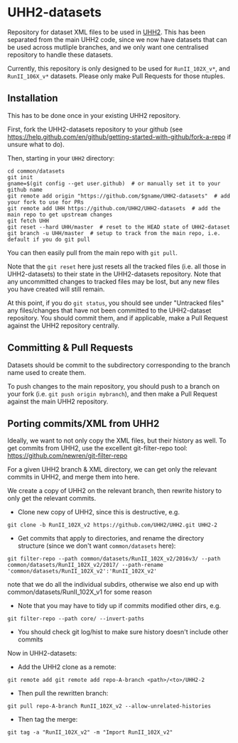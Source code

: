 # UHH2-datasets

Repository for dataset XML files to be used in [UHH2](UHH2/UHH2).
This has been separated from the main UHH2 code, since we now have datasets that can be used across mutliple branches, and we only want one centralised repository to handle these datasets.

Currently, this repository is only designed to be used for `RunII_102X_v*`, and `RunII_106X_v*` datasets.
Please only make Pull Requests for those ntuples.

## Installation

This has to be done once in your existing UHH2 repository.

First, fork the UHH2-datasets repository to your github (see https://help.github.com/en/github/getting-started-with-github/fork-a-repo if unsure what to do).

Then, starting in your `UHH2` directory:

```
cd common/datasets
git init
gname=$(git config --get user.github)  # or manually set it to your github name
git remote add origin "https://github.com/$gname/UHH2-datasets"  # add your fork to use for PRs
git remote add UHH https://github.com/UHH2/UHH2-datasets  # add the main repo to get upstream changes
git fetch UHH
git reset --hard UHH/master  # reset to the HEAD state of UHH2-dataset
git branch -u UHH/master  # setup to track from the main repo, i.e. default if you do git pull
```

You can then easily pull from the main repo with `git pull`.

Note that the `git reset` here just resets all the tracked files (i.e. all those in UHH2-datasets) to their state in the UHH2-datasets repository.
Note that any uncommitted changes to tracked files may be lost, but any new files you have created will still remain.

At this point, if you do `git status`, you should see under "Untracked files" any files/changes that have not been committed to the UHH2-dataset repository.
You should commit them, and if applicable, make a Pull Request against the UHH2 repository centrally.

## Committing & Pull Requests

Datasets should be commit to the subdirectory corresponding to the branch name used to create them.

To push changes to the main repository, you should push to a branch on your fork (i.e. `git push origin mybranch`),
and then make a Pull Request against the main UHH2 repository.

## Porting commits/XML from UHH2

Ideally, we want to not only copy the XML files, but their history as well.
To get commits from UHH2, use the excellent git-filter-repo tool: https://github.com/newren/git-filter-repo

For a given UHH2 branch & XML directory, we can get only the relevant commits in UHH2, and merge them into here.

We create a copy of UHH2 on the relevant branch, then rewrite history to only get the relevant commits.

- Clone new copy of UHH2, since this is destructive, e.g.

```
git clone -b RunII_102X_v2 https://github.com/UHH2/UHH2.git UHH2-2
```

- Get commits that apply to directories, and rename the directory structure (since we don't want `common/datasets` here):

```
git filter-repo --path common/datasets/RunII_102X_v2/2016v3/ --path common/datasets/RunII_102X_v2/2017/ --path-rename 'common/datasets/RunII_102X_v2':'RunII_102X_v2'
```

note that we do all the individual subdirs, otherwise we also end up with common/datasets/RunII_102X_v1 for some reason

- Note that you may have to tidy up if commits modified other dirs, e.g.

```
git filter-repo --path core/ --invert-paths
```
- You should check git log/hist to make sure history doesn't include other commits


Now in UHH2-datasets:

- Add the UHH2 clone as a remote:

```
git remote add git remote add repo-A-branch <path>/<to>/UHH2-2
```

- Then pull the rewritten branch:

```
git pull repo-A-branch RunII_102X_v2 --allow-unrelated-histories
```

- Then tag the merge:

```
git tag -a "RunII_102X_v2" -m "Import RunII_102X_v2"
```

